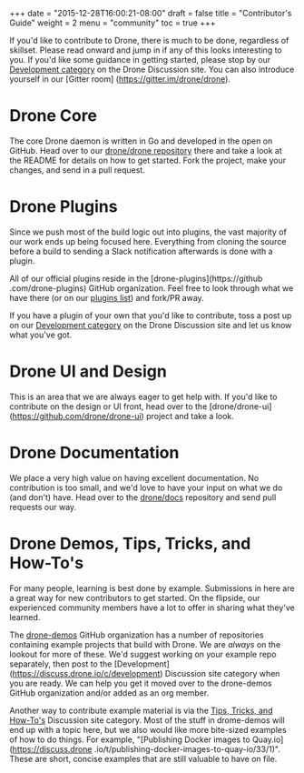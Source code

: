 +++
date = "2015-12-28T16:00:21-08:00"
draft = false
title = "Contributor's Guide"
weight = 2
menu = "community"
toc = true
+++

If you'd like to contribute to Drone, there is much to be done, regardless of
 skillset. Please read onward and jump in if any of this looks interesting to
  you. If you'd like some guidance in getting started, please stop by our 
  [Development category](https://discuss.drone.io/c/development) on the Drone
   Discussion site. You can also introduce yourself in our [Gitter room]
   (https://gitter.im/drone/drone).

# Drone Core

The core Drone daemon is written in Go and developed in the open on GitHub.
Head over to our [drone/drone repository](https://github.com/drone/drone) 
there and take a look at the README for details on how to get started. Fork 
the project, make your changes, and send in a pull request.

# Drone Plugins

Since we push most of the build logic out into plugins, the vast majority of 
our work ends up being focused here. Everything from cloning the source 
before a build to sending a Slack notification afterwards is done with a 
plugin.
 
All of our official plugins reside in the [drone-plugins](https://github
.com/drone-plugins) GitHub organization. Feel free to look through what we 
have there (or on our [plugins list](../../plugins)) and fork/PR away.

If you have a plugin of your own that you'd like to contribute, toss a post 
up on our [Development category](https://discuss.drone.io/c/development) on 
the Drone Discussion site and let us know what you've got.

# Drone UI and Design

This is an area that we are always eager to get help with. If you'd like to 
contribute on the design or UI front, head over to the [drone/drone-ui]
(https://github.com/drone/drone-ui) project and take a look. 

# Drone Documentation

We place a very high value on having excellent documentation. No contribution
 is too small, and we'd love to have your input on what we do (and don't) 
 have. Head over to the [drone/docs](https://github.com/drone/docs) 
 repository and send pull requests our way. 

# Drone Demos, Tips, Tricks, and How-To's

For many people, learning is best done by example. Submissions in here are a 
great way for new contributors to get started. On the flipside, our 
experienced community members have a lot to offer in sharing what they've 
learned.

The [drone-demos](https://github.com/drone-demos) GitHub organization has a 
number of repositories containing example projects that build with Drone. We 
are *always* on the lookout for more of these. We'd suggest working on your 
example repo separately, then post to the [Development]
(https://discuss.drone.io/c/development) Discussion site category when you are 
ready. We can help you get it moved over to the drone-demos GitHub 
organization and/or added as an org member.
 
Another way to contribute example material is via the [Tips, Tricks, and 
How-To's](https://discuss.drone.io/c/how-tos) Discussion site category. Most 
of the stuff in drome-demos will end up with a topic here, but we also would 
like more bite-sized examples of how to do things. For example, "[Publishing 
Docker images to Quay.io](https://discuss.drone
.io/t/publishing-docker-images-to-quay-io/33/1)". These are short, concise 
examples that are still valuable to have on file.
